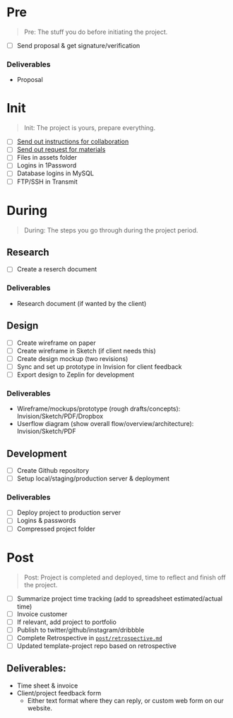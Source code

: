 # Pre

> Pre: The stuff you do before initiating the project.

- [ ] Send proposal & get signature/verification

### Deliverables
- Proposal

# Init

> Init: The project is yours, prepare everything.

- [ ] [Send out instructions for collaboration](snippets/collaboration.snippets)
- [ ] [Send out request for materials](snippets/request-for-materials.snippets)
- [ ] Files in assets folder
- [ ] Logins in 1Password
- [ ] Database logins in MySQL
- [ ] FTP/SSH in Transmit

# During

> During: The steps you go through during the project period.

## Research
- [ ] Create a reserch document

### Deliverables
- Research document (if wanted by the client)

## Design
- [ ] Create wireframe on paper
- [ ] Create wireframe in Sketch (if client needs this)
- [ ] Create design mockup (two revisions)
- [ ] Sync and set up prototype in Invision for client feedback
- [ ] Export design to Zeplin for development

### Deliverables
- Wireframe/mockups/prototype (rough drafts/concepts): Invision/Sketch/PDF/Dropbox
- Userflow diagram (show overall flow/overview/architecture): Invision/Sketch/PDF

## Development
- [ ] Create Github repository
- [ ] Setup local/staging/production server & deployment

### Deliverables
- [ ] Deploy project to production server
- [ ] Logins & passwords
- [ ] Compressed project folder

# Post

> Post: Project is completed and deployed, time to reflect and finish off the project.

- [ ] Summarize project time tracking (add to spreadsheet estimated/actual time)
- [ ] Invoice customer
- [ ] If relevant, add project to portfolio
- [ ] Publish to twitter/github/instagram/dribbble
- [ ] Complete Retrospective in [`post/retrospective.md`](post/retrospective.md)
- [ ] Updated template-project repo based on retrospective

## Deliverables:
- Time sheet & invoice
- Client/project feedback form
    - Either text format where they can reply, or custom web form on our website.
